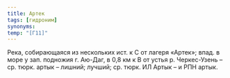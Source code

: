 ```yaml
---
title: Артек
tags: [гидроним]
synonyms:
temp: "[Г11]"
---
```


Река, собирающаяся из нескольких ист. к С от лагеря «Артек»; впад. в море у зап.
подножия г. Аю-Даг, в 0,8 км к В от устья р. Черкес-Узень – ср. тюрк. артык –
лишний; лучший; ср. тюрк. ИЛ Артык – и РПН артык.
